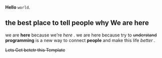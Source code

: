 **Hello** `world`.

## the best place to tell people why We are here
we are **here** because we're *here* .
we are here because try to ~~understand~~ **programming** is a new way to connect **people** and make this life *better* .

~~Lets Get betetr this Template~~
